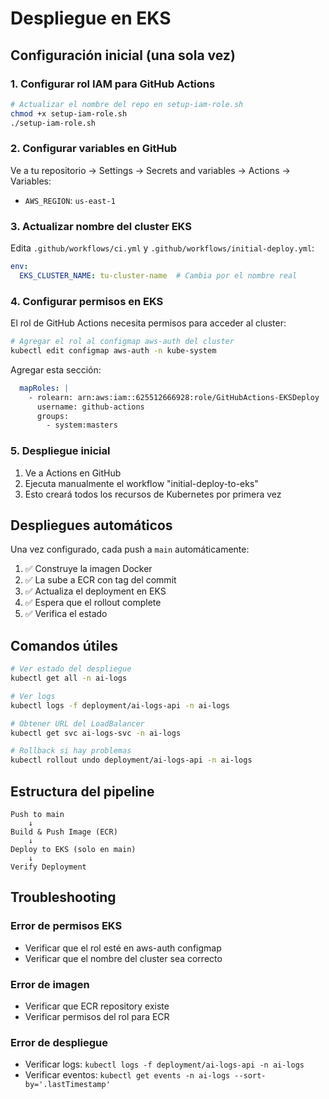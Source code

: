 # Despliegue en EKS

## Configuración inicial (una sola vez)

### 1. Configurar rol IAM para GitHub Actions

```bash
# Actualizar el nombre del repo en setup-iam-role.sh
chmod +x setup-iam-role.sh
./setup-iam-role.sh
```

### 2. Configurar variables en GitHub

Ve a tu repositorio → Settings → Secrets and variables → Actions → Variables:

- `AWS_REGION`: `us-east-1`

### 3. Actualizar nombre del cluster EKS

Edita `.github/workflows/ci.yml` y `.github/workflows/initial-deploy.yml`:

```yaml
env:
  EKS_CLUSTER_NAME: tu-cluster-name  # Cambia por el nombre real
```

### 4. Configurar permisos en EKS

El rol de GitHub Actions necesita permisos para acceder al cluster:

```bash
# Agregar el rol al configmap aws-auth del cluster
kubectl edit configmap aws-auth -n kube-system
```

Agregar esta sección:

```yaml
  mapRoles: |
    - rolearn: arn:aws:iam::625512666928:role/GitHubActions-EKSDeploy
      username: github-actions
      groups:
        - system:masters
```

### 5. Despliegue inicial

1. Ve a Actions en GitHub
2. Ejecuta manualmente el workflow "initial-deploy-to-eks"
3. Esto creará todos los recursos de Kubernetes por primera vez

## Despliegues automáticos

Una vez configurado, cada push a `main` automáticamente:

1. ✅ Construye la imagen Docker
2. ✅ La sube a ECR con tag del commit
3. ✅ Actualiza el deployment en EKS
4. ✅ Espera que el rollout complete
5. ✅ Verifica el estado

## Comandos útiles

```bash
# Ver estado del despliegue
kubectl get all -n ai-logs

# Ver logs
kubectl logs -f deployment/ai-logs-api -n ai-logs

# Obtener URL del LoadBalancer
kubectl get svc ai-logs-svc -n ai-logs

# Rollback si hay problemas
kubectl rollout undo deployment/ai-logs-api -n ai-logs
```

## Estructura del pipeline

```
Push to main
    ↓
Build & Push Image (ECR)
    ↓
Deploy to EKS (solo en main)
    ↓
Verify Deployment
```

## Troubleshooting

### Error de permisos EKS
- Verificar que el rol esté en aws-auth configmap
- Verificar que el nombre del cluster sea correcto

### Error de imagen
- Verificar que ECR repository existe
- Verificar permisos del rol para ECR

### Error de despliegue
- Verificar logs: `kubectl logs -f deployment/ai-logs-api -n ai-logs`
- Verificar eventos: `kubectl get events -n ai-logs --sort-by='.lastTimestamp'`